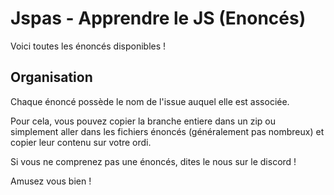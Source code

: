 # Jspas - Apprendre le JS (Enoncés)

Voici toutes les énoncés disponibles !

## Organisation

Chaque énoncé possède le nom de l'issue auquel elle est associée.

Pour cela, vous pouvez copier la branche entiere dans un zip ou simplement aller dans les fichiers énoncés (généralement pas nombreux) et copier leur contenu sur votre ordi.

Si vous ne comprenez pas une énoncés, dites le nous sur le discord !

Amusez vous bien !

